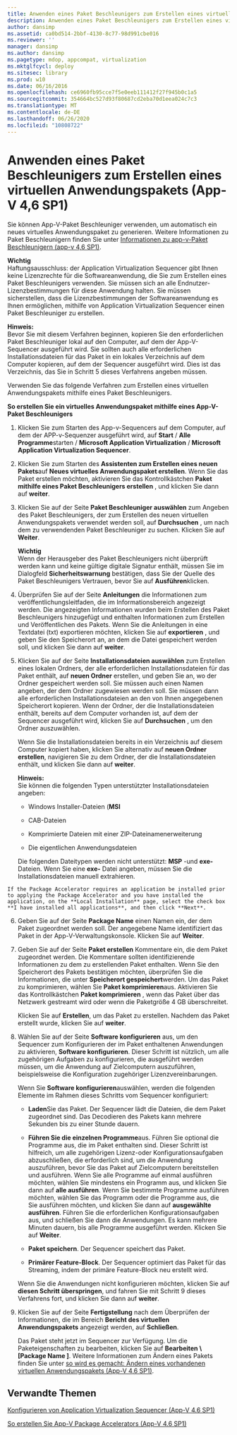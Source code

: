 ```yaml
---
title: Anwenden eines Paket Beschleunigers zum Erstellen eines virtuellen Anwendungspakets (App-V 4,6 SP1)
description: Anwenden eines Paket Beschleunigers zum Erstellen eines virtuellen Anwendungspakets (App-V 4,6 SP1)
author: dansimp
ms.assetid: ca0bd514-2bbf-4130-8c77-98d991cbe016
ms.reviewer: ''
manager: dansimp
ms.author: dansimp
ms.pagetype: mdop, appcompat, virtualization
ms.mktglfcycl: deploy
ms.sitesec: library
ms.prod: w10
ms.date: 06/16/2016
ms.openlocfilehash: ce6960fb95cce7f5e0eeb111412f27f945b0c1a5
ms.sourcegitcommit: 354664bc527d93f80687cd2eba70d1eea024c7c3
ms.translationtype: MT
ms.contentlocale: de-DE
ms.lasthandoff: 06/26/2020
ms.locfileid: "10808722"
---
```

# Anwenden eines Paket Beschleunigers zum Erstellen eines virtuellen Anwendungspakets (App-V 4,6 SP1)


Sie können App-V-Paket Beschleuniger verwenden, um automatisch ein neues virtuelles Anwendungspaket zu generieren. Weitere Informationen zu Paket Beschleunigern finden Sie unter [Informationen zu app-v-Paket Beschleunigern (app-v 4,6 SP1)](about-app-v-package-accelerators--app-v-46-sp1-.md).

**Wichtig**  
Haftungsausschluss: der Application Virtualization Sequencer gibt Ihnen keine Lizenzrechte für die Softwareanwendung, die Sie zum Erstellen eines Paket Beschleunigers verwenden. Sie müssen sich an alle Endnutzer-Lizenzbestimmungen für diese Anwendung halten. Sie müssen sicherstellen, dass die Lizenzbestimmungen der Softwareanwendung es Ihnen ermöglichen, mithilfe von Application Virtualization Sequencer einen Paket Beschleuniger zu erstellen.



**Hinweis:**  
Bevor Sie mit diesem Verfahren beginnen, kopieren Sie den erforderlichen Paket Beschleuniger lokal auf den Computer, auf dem der App-V-Sequencer ausgeführt wird. Sie sollten auch alle erforderlichen Installationsdateien für das Paket in ein lokales Verzeichnis auf dem Computer kopieren, auf dem der Sequencer ausgeführt wird. Dies ist das Verzeichnis, das Sie in Schritt 5 dieses Verfahrens angeben müssen.



Verwenden Sie das folgende Verfahren zum Erstellen eines virtuellen Anwendungspakets mithilfe eines Paket Beschleunigers.

**So erstellen Sie ein virtuelles Anwendungspaket mithilfe eines App-V-Paket Beschleunigers**

1. Klicken Sie zum Starten des App-v-Sequencers auf dem Computer, auf dem der APP-v-Sequenzer ausgeführt wird, auf **Start**  /  **Alle Programme**starten  /  **Microsoft Application Virtualization**  /  **Microsoft Application Virtualization Sequencer**.

2. Klicken Sie zum Starten des **Assistenten zum Erstellen eines neuen Pakets**auf **Neues virtuelles Anwendungspaket erstellen**. Wenn Sie das Paket erstellen möchten, aktivieren Sie das Kontrollkästchen **Paket mithilfe eines Paket Beschleunigers erstellen** , und klicken Sie dann auf **weiter**.

3. Klicken Sie auf der Seite **Paket Beschleuniger auswählen** zum Angeben des Paket Beschleunigers, der zum Erstellen des neuen virtuellen Anwendungspakets verwendet werden soll, auf **Durchsuchen** , um nach dem zu verwendenden Paket Beschleuniger zu suchen. Klicken Sie auf **Weiter**.

   **Wichtig**  
   Wenn der Herausgeber des Paket Beschleunigers nicht überprüft werden kann und keine gültige digitale Signatur enthält, müssen Sie im Dialogfeld **Sicherheitswarnung** bestätigen, dass Sie der Quelle des Paket Beschleunigers Vertrauen, bevor Sie auf **Ausführen**klicken.



4. Überprüfen Sie auf der Seite **Anleitungen** die Informationen zum veröffentlichungsleitfaden, die im Informationsbereich angezeigt werden. Die angezeigten Informationen wurden beim Erstellen des Paket Beschleunigers hinzugefügt und enthalten Informationen zum Erstellen und Veröffentlichen des Pakets. Wenn Sie die Anleitungen in eine Textdatei (txt) exportieren möchten, klicken Sie auf **exportieren** , und geben Sie den Speicherort an, an dem die Datei gespeichert werden soll, und klicken Sie dann auf **weiter**.

5. Klicken Sie auf der Seite **Installationsdateien auswählen** zum Erstellen eines lokalen Ordners, der alle erforderlichen Installationsdateien für das Paket enthält, auf **neuen Ordner** erstellen, und geben Sie an, wo der Ordner gespeichert werden soll. Sie müssen auch einen Namen angeben, der dem Ordner zugewiesen werden soll. Sie müssen dann alle erforderlichen Installationsdateien an den von Ihnen angegebenen Speicherort kopieren. Wenn der Ordner, der die Installationsdateien enthält, bereits auf dem Computer vorhanden ist, auf dem der Sequencer ausgeführt wird, klicken Sie auf **Durchsuchen** , um den Ordner auszuwählen.

   Wenn Sie die Installationsdateien bereits in ein Verzeichnis auf diesem Computer kopiert haben, klicken Sie alternativ auf **neuen Ordner erstellen**, navigieren Sie zu dem Ordner, der die Installationsdateien enthält, und klicken Sie dann auf **weiter**.

   **Hinweis:**  
   Sie können die folgenden Typen unterstützter Installationsdateien angeben:

   -   Windows Installer-Dateien (**MSI**

   -   CAB-Dateien

   -   Komprimierte Dateien mit einer ZIP-Dateinamenerweiterung

   -   Die eigentlichen Anwendungsdateien

   Die folgenden Dateitypen werden nicht unterstützt: **MSP** -und <strong> exe- </strong> Dateien. Wenn Sie eine **exe-** Datei angeben, müssen Sie die Installationsdateien manuell extrahieren.



~~~
If the Package Accelerator requires an application be installed prior to applying the Package Accelerator and you have installed the application, on the **Local Installation** page, select the check box **I have installed all applications**, and then click **Next**.
~~~

6. Geben Sie auf der Seite **Package Name** einen Namen ein, der dem Paket zugeordnet werden soll. Der angegebene Name identifiziert das Paket in der App-V-Verwaltungskonsole. Klicken Sie auf **Weiter**.

7. Geben Sie auf der Seite **Paket erstellen** Kommentare ein, die dem Paket zugeordnet werden. Die Kommentare sollten identifizierende Informationen zu dem zu erstellenden Paket enthalten. Wenn Sie den Speicherort des Pakets bestätigen möchten, überprüfen Sie die Informationen, die unter **Speicherort gespeichert**werden. Um das Paket zu komprimieren, wählen Sie **Paket komprimieren**aus. Aktivieren Sie das Kontrollkästchen **Paket komprimieren** , wenn das Paket über das Netzwerk gestreamt wird oder wenn die Paketgröße 4 GB überschreitet.

   Klicken Sie auf **Erstellen**, um das Paket zu erstellen. Nachdem das Paket erstellt wurde, klicken Sie auf **weiter**.

8. Wählen Sie auf der Seite **Software konfigurieren** aus, um den Sequencer zum Konfigurieren der im Paket enthaltenen Anwendungen zu aktivieren, **Software konfigurieren**. Dieser Schritt ist nützlich, um alle zugehörigen Aufgaben zu konfigurieren, die ausgeführt werden müssen, um die Anwendung auf Zielcomputern auszuführen, beispielsweise die Konfiguration zugehöriger Lizenzvereinbarungen.

   Wenn Sie **Software konfigurieren**auswählen, werden die folgenden Elemente im Rahmen dieses Schritts vom Sequencer konfiguriert:

   -   **Laden**Sie das Paket. Der Sequencer lädt die Dateien, die dem Paket zugeordnet sind. Das Decodieren des Pakets kann mehrere Sekunden bis zu einer Stunde dauern.

   -   **Führen Sie die einzelnen Programme**aus. Führen Sie optional die Programme aus, die im Paket enthalten sind. Dieser Schritt ist hilfreich, um alle zugehörigen Lizenz-oder Konfigurationsaufgaben abzuschließen, die erforderlich sind, um die Anwendung auszuführen, bevor Sie das Paket auf Zielcomputern bereitstellen und ausführen. Wenn Sie alle Programme auf einmal ausführen möchten, wählen Sie mindestens ein Programm aus, und klicken Sie dann auf **alle ausführen**. Wenn Sie bestimmte Programme ausführen möchten, wählen Sie das Programm oder die Programme aus, die Sie ausführen möchten, und klicken Sie dann auf **ausgewählte ausführen**. Führen Sie die erforderlichen Konfigurationsaufgaben aus, und schließen Sie dann die Anwendungen. Es kann mehrere Minuten dauern, bis alle Programme ausgeführt werden. Klicken Sie auf **Weiter**.

   -   **Paket speichern**. Der Sequencer speichert das Paket.

   -   **Primärer Feature-Block**. Der Sequencer optimiert das Paket für das Streaming, indem der primäre Feature-Block neu erstellt wird.

   Wenn Sie die Anwendungen nicht konfigurieren möchten, klicken Sie auf **diesen Schritt überspringen**, und fahren Sie mit Schritt 9 dieses Verfahrens fort, und klicken Sie dann auf **weiter**.

9. Klicken Sie auf der Seite **Fertigstellung** nach dem Überprüfen der Informationen, die im Bereich **Bericht des virtuellen Anwendungspakets** angezeigt werden, auf **Schließen**.

   Das Paket steht jetzt im Sequencer zur Verfügung. Um die Paketeigenschaften zu bearbeiten, klicken Sie auf **Bearbeiten \ [Package Name \]**. Weitere Informationen zum Ändern eines Pakets finden Sie unter [so wird es gemacht: Ändern eines vorhandenen virtuellen Anwendungspakets (App-V 4,6 SP1)](how-to-modify-an-existing-virtual-application-package--app-v-46-sp1-.md).

## Verwandte Themen


[Konfigurieren von Application Virtualization Sequencer (App-V 4.6 SP1)](configuring-the-application-virtualization-sequencer--app-v-46-sp1-.md)

[So erstellen Sie App-V Package Accelerators (App-V 4.6 SP1)](how-to-create-app-v-package-accelerators--app-v-46-sp1-.md)









